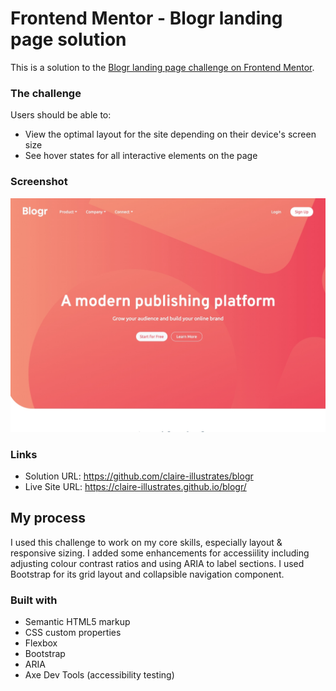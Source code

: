 # Frontend Mentor - Blogr landing page solution

This is a solution to the [Blogr landing page challenge on Frontend Mentor](https://www.frontendmentor.io/challenges/blogr-landing-page-EX2RLAApP). 

### The challenge

Users should be able to:

- View the optimal layout for the site depending on their device's screen size
- See hover states for all interactive elements on the page

### Screenshot

![](./screenshot.jpg)

### Links

- Solution URL: https://github.com/claire-illustrates/blogr
- Live Site URL: https://claire-illustrates.github.io/blogr/

## My process

I used this challenge to work on my core skills, especially layout & responsive sizing. I added some enhancements for accessiility including adjusting colour contrast ratios and using ARIA to label sections. I used Bootstrap for its grid layout and collapsible navigation component. 

### Built with

- Semantic HTML5 markup
- CSS custom properties
- Flexbox
- Bootstrap
- ARIA
- Axe Dev Tools (accessibility testing)
